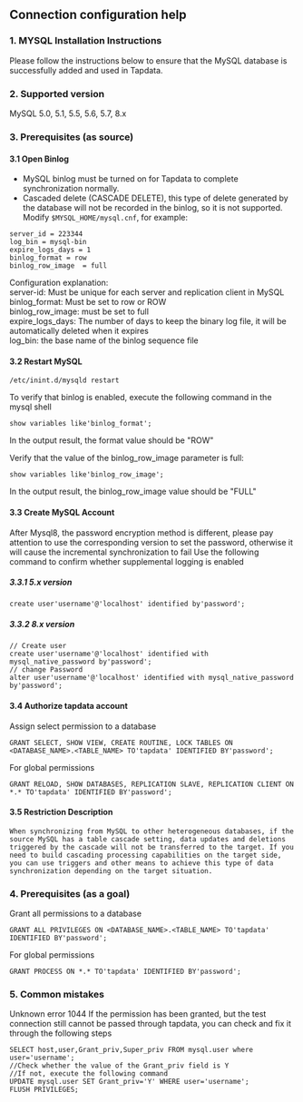 ## **Connection configuration help**

### **1. MYSQL Installation Instructions**

Please follow the instructions below to ensure that the MySQL database is successfully added and used in Tapdata.

### **2. Supported version**
MySQL 5.0, 5.1, 5.5, 5.6, 5.7, 8.x

### **3. Prerequisites (as source)**
#### **3.1 Open Binlog**
- MySQL binlog must be turned on for Tapdata to complete synchronization normally.
- Cascaded delete (CASCADE DELETE), this type of delete generated by the database will not be recorded in the binlog, so it is not supported.
Modify `$MYSQL_HOME/mysql.cnf`, for example:
```
server_id = 223344
log_bin = mysql-bin
expire_logs_days = 1
binlog_format = row
binlog_row_image  = full
```
Configuration explanation:<br>
server-id: Must be unique for each server and replication client in MySQL<br>
binlog_format: Must be set to row or ROW<br>
binlog_row_image: must be set to full<br>
expire_logs_days: The number of days to keep the binary log file, it will be automatically deleted when it expires<br>
log_bin: the base name of the binlog sequence file<br>

#### **3.2 Restart MySQL**

```
/etc/inint.d/mysqld restart
```
To verify that binlog is enabled, execute the following command in the mysql shell
```
show variables like'binlog_format';
```
In the output result, the format value should be "ROW"

Verify that the value of the binlog_row_image parameter is full:
```
show variables like'binlog_row_image';
```
In the output result, the binlog_row_image value should be "FULL"

#### **3.3 Create MySQL Account**
After Mysql8, the password encryption method is different, please pay attention to use the corresponding version to set the password, otherwise it will cause the incremental synchronization to fail
Use the following command to confirm whether supplemental logging is enabled
##### **3.3.1 5.x version**
```
create user'username'@'localhost' identified by'password';
```
##### **3.3.2 8.x version**
```
// Create user
create user'username'@'localhost' identified with mysql_native_password by'password';
// change Password
alter user'username'@'localhost' identified with mysql_native_password by'password';

```

#### **3.4 Authorize tapdata account**
Assign select permission to a database
```
GRANT SELECT, SHOW VIEW, CREATE ROUTINE, LOCK TABLES ON <DATABASE_NAME>.<TABLE_NAME> TO'tapdata' IDENTIFIED BY'password';
```
For global permissions
```
GRANT RELOAD, SHOW DATABASES, REPLICATION SLAVE, REPLICATION CLIENT ON *.* TO'tapdata' IDENTIFIED BY'password';
```
#### **3.5 Restriction Description**
```
When synchronizing from MySQL to other heterogeneous databases, if the source MySQL has a table cascade setting, data updates and deletions triggered by the cascade will not be transferred to the target. If you need to build cascading processing capabilities on the target side, you can use triggers and other means to achieve this type of data synchronization depending on the target situation.
```
### **4. Prerequisites (as a goal)**
Grant all permissions to a database
```
GRANT ALL PRIVILEGES ON <DATABASE_NAME>.<TABLE_NAME> TO'tapdata' IDENTIFIED BY'password';
```
For global permissions
```
GRANT PROCESS ON *.* TO'tapdata' IDENTIFIED BY'password';
```
### **5. Common mistakes**

Unknown error 1044
If the permission has been granted, but the test connection still cannot be passed through tapdata, you can check and fix it through the following steps
```
SELECT host,user,Grant_priv,Super_priv FROM mysql.user where user='username';
//Check whether the value of the Grant_priv field is Y
//If not, execute the following command
UPDATE mysql.user SET Grant_priv='Y' WHERE user='username';
FLUSH PRIVILEGES;
```
